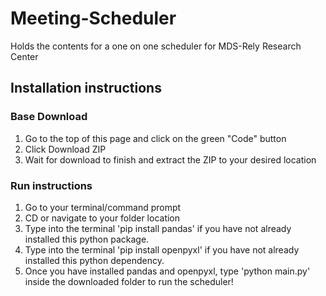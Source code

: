 # Meeting-Scheduler
Holds the contents for a one on one scheduler for MDS-Rely Research Center
## Installation instructions
### Base Download
1. Go to the top of this page and click on the green "Code" button<br />
2. Click Download ZIP<br />
3. Wait for download to finish and extract the ZIP to your desired location
### Run instructions
1. Go to your terminal/command prompt
2. CD or navigate to your folder location
3. Type into the terminal 'pip install pandas' if you have not already installed this python package.
4. Type into the terminal 'pip install openpyxl' if you have not already installed this python dependency.
5. Once you have installed pandas and openpyxl, type 'python main.py' inside the downloaded folder to run the scheduler!
